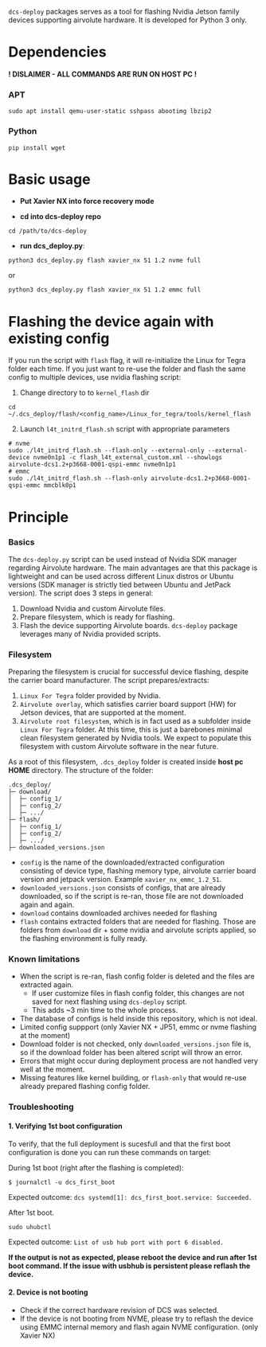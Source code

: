 `dcs-deploy` packages serves as a tool for flashing Nvidia Jetson family devices supporting airvolute hardware. It is developed for Python 3 only.

# Dependencies
**! DISLAIMER - ALL COMMANDS ARE RUN ON HOST PC !**
### APT

```  
sudo apt install qemu-user-static sshpass abootimg lbzip2  
```    
### Python
```
pip install wget  
```

# Basic usage
- **Put Xavier NX into force recovery mode**

- **cd into dcs-deploy repo**
```
cd /path/to/dcs-deploy
```
- **run dcs_deploy.py**:
```
python3 dcs_deploy.py flash xavier_nx 51 1.2 nvme full
```
or
```
python3 dcs_deploy.py flash xavier_nx 51 1.2 emmc full
```

# Flashing the device again with existing config
If you run the script with `flash` flag, it will re-initialize the Linux for Tegra folder each time. If you just want to re-use the folder and flash the same config to multiple devices, use nvidia flashing script:
 
1. Change directory to to `kernel_flash` dir

```
cd ~/.dcs_deploy/flash/<config_name>/Linux_for_tegra/tools/kernel_flash
```

2. Launch `l4t_initrd_flash.sh` script with appropriate parameters
```
# nvme
sudo ./l4t_initrd_flash.sh --flash-only --external-only --external-device nvme0n1p1 -c flash_l4t_external_custom.xml --showlogs airvolute-dcs1.2+p3668-0001-qspi-emmc nvme0n1p1
# emmc
sudo ./l4t_initrd_flash.sh --flash-only airvolute-dcs1.2+p3668-0001-qspi-emmc mmcblk0p1
```

# Principle
### Basics
The `dcs-deploy.py` script can be used instead of Nvidia SDK manager regarding Airvolute hardware. The main advantages are that this package is lightweight and can be used across different Linux distros or Ubuntu versions (SDK manager is strictly tied between Ubuntu and JetPack version). The script does 3 steps in general:
1. Download Nvidia and custom Airvolute files.
2. Prepare filesystem, which is ready for flashing.
3. Flash the device supporting Airvolute boards.
`dcs-deploy` package leverages many of Nvidia provided scripts.

### Filesystem
Preparing the filesystem is crucial for successful device flashing, despite the carrier board manufacturer. The script prepares/extracts:
1. `Linux For Tegra` folder provided by Nvidia.
2. `Airvolute overlay`, which satisfies carrier board support (HW) for Jetson devices, that are supported at the moment.
3. `Airvolute root filesystem`, which is in fact used as a subfolder inside `Linux For Tegra` folder. At this time, this is just a barebones minimal clean filesystem generated by Nvidia tools. We expect to populate this filesystem with custom Airvolute software in the near future.

As a root of this filesystem, `.dcs_deploy` folder is created inside **host pc HOME** directory. The structure of the folder:
```
.dcs_deploy/
├─ download/
│  ├─ config_1/
│  ├─ config_2/
│  ├─ .../
├─ flash/
│  ├─ config_1/
│  ├─ config_2/
│  ├─ .../
├─ downloaded_versions.json

```

- `config` is the name of the downloaded/extracted configuration consisting of device type, flashing memory type, airvolute carrier board version and jetpack version. Example `xavier_nx_emmc_1.2_51`.
- `downloaded_versions.json` consists of configs, that are already downloaded, so if the script is re-ran, those file are not downloaded again and again.
- `download` contains downloaded archives needed for flashing
- `flash` contains extracted folders that are needed for flashing. Those are folders from `download` dir + some nvidia and airvolute scripts applied, so the flashing environment is fully ready.

### Known limitations
- When the script is re-ran, flash config folder is deleted and the files are extracted again.
  - If user customize files in flash config folder, this changes are not saved for next flashing using `dcs-deploy` script.
  - This adds ~3 min time to the whole process.
- The database of configs is held inside this repository, which is not ideal.
- Limited config suppport (only Xavier NX + JP51, emmc or nvme flashing at the moment)
- Download folder is not checked, only `downloaded_versions.json` file is, so if the download folder has been altered script will throw an error.
- Errors that might occur during deployment process are not handled very well at the moment.
- Missing features like kernel building, or `flash-only` that would re-use already prepared flashing config folder. 

### Troubleshooting
#### 1. Verifying 1st boot configuration
To verify, that the full deployment is sucesfull and that the first boot configuration is done you can run these commands on target:

During 1st boot (right after the flashing is completed):
```
$ journalctl -u dcs_first_boot
```
Expected outcome:
`dcs systemd[1]: dcs_first_boot.service: Succeeded.`

After 1st boot.
```
sudo uhubctl
```
Expected outcome:
`List of usb hub port with port 6 disabled.`

**If the output is not as expected, please reboot the device and run after 1st boot command. If the issue with usbhub is persistent please reflash the device.**

#### 2. Device is not booting
- Check if the correct hardware revision of DCS was selected.
- If the device is not booting from NVME, please try to reflash the device using EMMC internal memory and flash again NVME configuration. (only Xavier NX)
